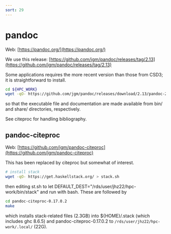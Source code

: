 ```yaml
---
sort: 29
---
```


# pandoc

Web: [https://pandoc.org/](https://pandoc.org/)

We use this release: [https://github.com/jgm/pandoc/releases/tag/2.13](https://github.com/jgm/pandoc/releases/tag/2.13)

Some applications requires the more recent version than those from CSD3; it is straightforward to install.

```bash
cd ${HPC_WORK}
wget -qO- https://github.com/jgm/pandoc/releases/download/2.13/pandoc-2.13-linux-amd64.tar.gz | tar xvfz - --strip-components=1
```

so that the executable file and documentation are made available from bin/ and share/ directories, respectively.

See citeproc for handling bibliography.

## pandoc-citeproc

Web: [https://github.com/jgm/pandoc-citeproc](https://github.com/jgm/pandoc-citeproc)

This has been replaced by citeproc but somewhat of interest.

```bash
# install stack
wget -qO- https://get.haskellstack.org/ > stack.sh
```

then editing st.sh to let DEFAULT_DEST="/rds/user/jhz22/hpc-work/bin/stack" and run with bash. These are followed by

```bash
cd pandoc-citeproc-0.17.0.2
make
```

which installs stack-related files (2.3GB) into ${HOME}/.stack (which includes ghc 8.6.5) and pandoc-citeproc-0.17.0.2 to `/rds/user/jhz22/hpc-work/.local/` (22G).
